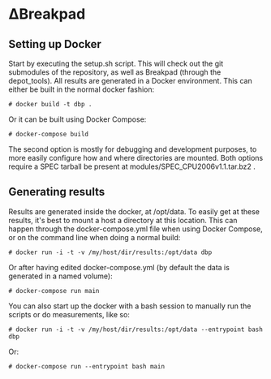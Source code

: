 # ∆Breakpad

## Setting up Docker
Start by executing the setup.sh script. This will check out the git submodules
of the repository, as well as Breakpad (through the depot_tools). All results
are generated in a Docker environment. This can either be built in the normal
docker fashion:

    # docker build -t dbp .

Or it can be built using Docker Compose:

    # docker-compose build

The second option is mostly for debugging and development purposes, to more
easily configure how and where directories are mounted. Both options require a
SPEC tarball be present at modules/SPEC_CPU2006v1.1.tar.bz2 .

## Generating results
Results are generated inside the docker, at /opt/data. To easily get at these
results, it's best to mount a host a directory at this location. This can happen
through the docker-compose.yml file when using Docker Compose, or on the command
line when doing a normal build:

    # docker run -i -t -v /my/host/dir/results:/opt/data dbp 

Or after having edited docker-compose.yml (by default the data is generated in
a named volume):

    # docker-compose run main

You can also start up the docker with a bash session to manually run the scripts
or do measurements, like so:

    # docker run -i -t -v /my/host/dir/results:/opt/data --entrypoint bash dbp

Or:

    # docker-compose run --entrypoint bash main
